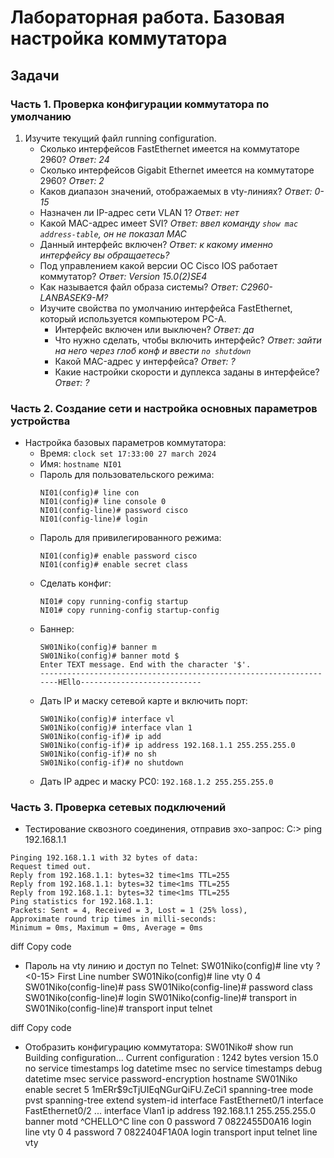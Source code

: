 # Лабораторная работа. Базовая настройка коммутатора

## Задачи

### Часть 1. Проверка конфигурации коммутатора по умолчанию

1. Изучите текущий файл running configuration.
   - Сколько интерфейсов FastEthernet имеется на коммутаторе 2960? *Ответ: 24*
   - Сколько интерфейсов Gigabit Ethernet имеется на коммутаторе 2960? *Ответ: 2*
   - Каков диапазон значений, отображаемых в vty-линиях? *Ответ: 0-15*
   - Назначен ли IP-адрес сети VLAN 1? *Ответ: нет*
   - Какой MAC-адрес имеет SVI? *Ответ: ввел команду `show mac address-table`, он не показал MAC*
   - Данный интерфейс включен? *Ответ: к какому именно интерфейсу вы обращаетесь?*
   - Под управлением какой версии ОС Cisco IOS работает коммутатор? *Ответ: Version 15.0(2)SE4*
   - Как называется файл образа системы? *Ответ: C2960-LANBASEK9-M?*
   - Изучите свойства по умолчанию интерфейса FastEthernet, который используется компьютером PC-A.
     - Интерфейс включен или выключен? *Ответ: да*
     - Что нужно сделать, чтобы включить интерфейс? *Ответ: зайти на него через глоб конф и ввести `no shutdown`*
     - Какой MAC-адрес у интерфейса? *Ответ: ?*
     - Какие настройки скорости и дуплекса заданы в интерфейсе? *Ответ: ?*

### Часть 2. Создание сети и настройка основных параметров устройства

- Настройка базовых параметров коммутатора:
  - Время: `clock set 17:33:00 27 march 2024`
  - Имя: `hostname NI01`
  - Пароль для пользовательского режима:
    ```
    NI01(config)# line con
    NI01(config)# line console 0
    NI01(config-line)# password cisco
    NI01(config-line)# login
    ```
  - Пароль для привилегированного режима:
    ```
    NI01(config)# enable password cisco
    NI01(config)# enable secret class
    ```
  - Сделать конфиг:
    ```
    NI01# copy running-config startup
    NI01# copy running-config startup-config
    ```
  - Баннер:
    ```
    SW01Niko(config)# banner m
    SW01Niko(config)# banner motd $
    Enter TEXT message. End with the character '$'.
    -------------------------------------------------------------------HEllo---------------------------
    ```
  - Дать IP и маску сетевой карте и включить порт:
    ```
    SW01Niko(config)# interface vl
    SW01Niko(config)# interface vlan 1
    SW01Niko(config-if)# ip add
    SW01Niko(config-if)# ip address 192.168.1.1 255.255.255.0
    SW01Niko(config-if)# no sh
    SW01Niko(config-if)# no shutdown
    ```
  - Дать IP адрес и маску PC0: `192.168.1.2 255.255.255.0`

### Часть 3. Проверка сетевых подключений

- Тестирование сквозного соединения, отправив эхо-запрос:
C:> ping 192.168.1.1
```
Pinging 192.168.1.1 with 32 bytes of data:
Request timed out.
Reply from 192.168.1.1: bytes=32 time<1ms TTL=255
Reply from 192.168.1.1: bytes=32 time<1ms TTL=255
Reply from 192.168.1.1: bytes=32 time<1ms TTL=255
Ping statistics for 192.168.1.1:
Packets: Sent = 4, Received = 3, Lost = 1 (25% loss),
Approximate round trip times in milli-seconds:
Minimum = 0ms, Maximum = 0ms, Average = 0ms
```
diff
Copy code
- Пароль на vty линию и доступ по Telnet:
SW01Niko(config)# line vty ?
<0-15> First Line number
SW01Niko(config)# line vty 0 4
SW01Niko(config-line)# pass
SW01Niko(config-line)# password class
SW01Niko(config-line)# login
SW01Niko(config-line)# transport in
SW01Niko(config-line)# transport input telnet

diff
Copy code
- Отобразить конфигурацию коммутатора:
SW01Niko# show run
Building configuration...
Current configuration : 1242 bytes
version 15.0
no service timestamps log datetime msec
no service timestamps debug datetime msec
service password-encryption
hostname SW01Niko
enable secret 5 $1$mERr$9cTjUIEqNGurQiFU.ZeCi1
spanning-tree mode pvst
spanning-tree extend system-id
interface FastEthernet0/1
interface FastEthernet0/2
...
interface Vlan1
ip address 192.168.1.1 255.255.255.0
banner motd ^CHELLO^C
line con 0
password 7 0822455D0A16
login
line vty 0 4
password 7 0822404F1A0A
login
transport input telnet
line vty














